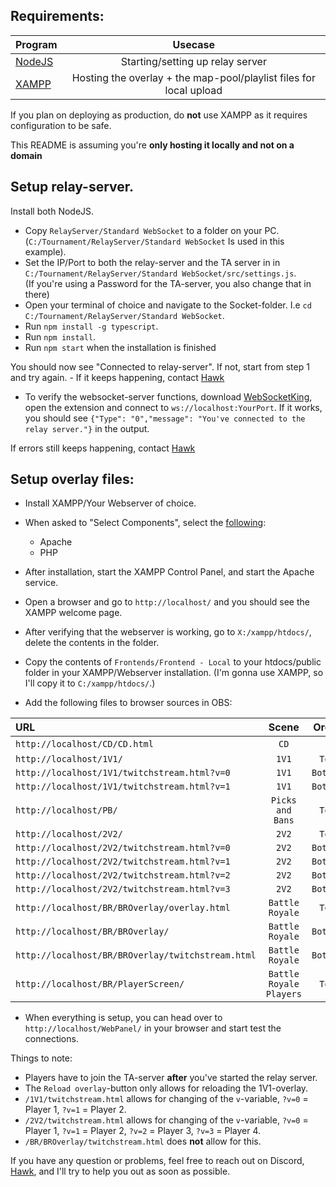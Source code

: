## Requirements:
| Program                                                                  |                              Usecase                               |
| :----------------------------------------------------------------------- | :----------------------------------------------------------------: |
| [NodeJS](https://nodejs.org/en/download/)                                |                  Starting/setting up relay server                 |
| [XAMPP](https://www.apachefriends.org/download.html)                     | Hosting the overlay + the map-pool/playlist files for local upload |

If you plan on deploying as production, do **not** use XAMPP as it requires configuration to be safe. 

This README is assuming you're **only hosting it locally and not on a domain**

## Setup relay-server.
Install both NodeJS.

- Copy `RelayServer/Standard WebSocket` to a folder on your PC. (`C:/Tournament/RelayServer/Standard WebSocket` Is used in this example).
- Set the IP/Port to both the relay-server and the TA server in in `C:/Tournament/RelayServer/Standard WebSocket/src/settings.js`. \
(If you're using a Password for the TA-server, you also change that in there)
- Open your terminal of choice and navigate to the Socket-folder. I.e `cd C:/Tournament/RelayServer/Standard WebSocket`.
- Run `npm install -g typescript`.
- Run `npm install`.
- Run `npm start` when the installation is finished

You should now see "Connected to relay-server". If not, start from step 1 and try again. - If it keeps happening, contact [Hawk](https://discordapp.com/users/592779895084679188)
- To verify the websocket-server functions, download [WebSocketKing](https://chromewebstore.google.com/detail/websocket-king-client/cbcbkhdmedgianpaifchdaddpnmgnknn), open the extension and connect to `ws://localhost:YourPort`.
If it works, you should see `{"Type": "0","message": "You've connected to the relay server."}` in the output.

If errors still keeps happening, contact [Hawk](https://discordapp.com/users/592779895084679188)

## Setup overlay files:
- Install XAMPP/Your Webserver of choice.
- When asked to "Select Components", select the [following](https://i.imgur.com/eoPJIA9.png): 
    - Apache
    - PHP

- After installation, start the XAMPP Control Panel, and start the Apache service.
- Open a browser and go to `http://localhost/` and you should see the XAMPP welcome page.
- After verifying that the webserver is working, go to `X:/xampp/htdocs/`, delete the contents in the folder.
- Copy the contents of `Frontends/Frontend - Local` to your htdocs/public folder in your XAMPP/Webserver installation. (I'm gonna use XAMPP, so I'll copy it to `C:/xampp/htdocs/`.)

- Add the following files to browser sources in OBS:

| URL                                                                  |          Scene          |  Order   | Resolution  |
| :------------------------------------------------------------------- | :---------------------: | :------: | :---------: |
| `http://localhost/CD/CD.html`                                        |          `CD`           |    -     | `1920x1080` |
| `http://localhost/1V1/`                                              |          `1V1`          |  `Top`   | `1920x1080` |
| `http://localhost/1V1/twitchstream.html?v=0`                         |          `1V1`          | `Bottom` | `1920x1080` |
| `http://localhost/1V1/twitchstream.html?v=1`                         |          `1V1`          | `Bottom` | `1920x1080` |
| `http://localhost/PB/`                                               |    `Picks and Bans`     |  `Top`   | `1920x1080` |
| `http://localhost/2V2/`                                              |          `2V2`          |  `Top`   | `1920x1080` |
| `http://localhost/2V2/twitchstream.html?v=0`                         |          `2V2`          | `Bottom` | `1920x1080` |
| `http://localhost/2V2/twitchstream.html?v=1`                         |          `2V2`          | `Bottom` | `1920x1080` |
| `http://localhost/2V2/twitchstream.html?v=2`                         |          `2V2`          | `Bottom` | `1920x1080` |
| `http://localhost/2V2/twitchstream.html?v=3`                         |          `2V2`          | `Bottom` | `1920x1080` |
| `http://localhost/BR/BROverlay/overlay.html`                         |     `Battle Royale`     |  `Top`   | `2560x1140` |
| `http://localhost/BR/BROverlay/`                                     |     `Battle Royale`     | `Bottom` | `1920x1080` |
| `http://localhost/BR/BROverlay/twitchstream.html`                    |     `Battle Royale`     | `Bottom` | `1920x1080` |
| `http://localhost/BR/PlayerScreen/`                                  | `Battle Royale Players` |  `Top`   | `1920x1080` |

- When everything is setup, you can head over to `http://localhost/WebPanel/` in your browser and start test the connections.

Things to note:
- Players have to join the TA-server **after** you've started the relay server. 
- The `Reload overlay`-button only allows for reloading the 1V1-overlay.
- `/1V1/twitchstream.html` allows for changing of the `v`-variable, `?v=0` = Player 1, `?v=1` = Player 2.
- `/2V2/twitchstream.html` allows for changing of the `v`-variable, `?v=0` = Player 1, `?v=1` = Player 2, `?v=2` = Player 3, `?v=3` = Player 4.
- `/BR/BROverlay/twitchstream.html` does **not** allow for this.

If you have any question or problems, feel free to reach out on Discord, [Hawk](https://discordapp.com/users/592779895084679188), and I'll try to help you out as soon as possible.
